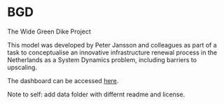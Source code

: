# BGD

The Wide Green Dike Project

This model was developed by Peter Jansson and colleagues as part of a task to conceptualise an innovative infrastructure renewal process in the Netherlands as a System Dynamics problem, including barriers to upscaling. 



The dashboard can be accessed [here](https://exchange.iseesystems.com/public/maaike-van-aalst/dijken-en-natuur).


Note to self: add data folder with differnt readme and license.
